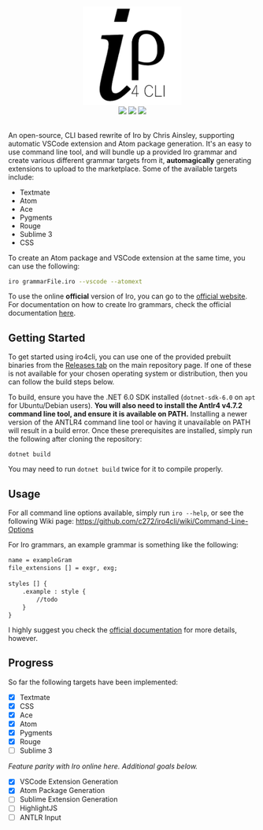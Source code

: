 <div align="center">
<img src="https://github.com/c272/iro4cli/raw/master/logo.png" width=200/>
<br>
<img src="https://img.shields.io/github/issues/c272/iro4cli"> <img src="https://img.shields.io/github/workflow/status/c272/iro4cli/dotnet.yml"> <img src="https://img.shields.io/badge/.NET-6-blue">
<br>
<br>
</div>

An open-source, CLI based rewrite of Iro by Chris Ainsley, supporting automatic VSCode extension and Atom package generation. It's an easy to use command line tool, and will bundle up a provided Iro grammar and create various different grammar targets from it, **automagically** generating extensions to upload to the marketplace. Some of the available targets include:

 - Textmate
 - Atom
 - Ace
 - Pygments
 - Rouge
 - Sublime 3
 - CSS

To create an Atom package and VSCode extension at the same time, you can use the following:
```bash
iro grammarFile.iro --vscode --atomext
```
To use the online **official** version of Iro, you can go to the [official website](http://eeyo.io/iro). For documentation on how to create Iro grammars, check the official documentation [here](http://eeyo.io/iro/documentation).

## Getting Started
To get started using iro4cli, you can use one of the provided prebuilt binaries from the [Releases tab](https://github.com/c272/iro4cli/releases) on the main repository page. If one of these is not available for your chosen operating system or distribution, then you can follow the build steps below.

To build, ensure you have the .NET 6.0 SDK installed (`dotnet-sdk-6.0` on `apt` for Ubuntu/Debian users). **You will also need to install the Antlr4 v4.7.2 command line tool, and ensure it is available on PATH.** Installing a newer version of the ANTLR4 command line tool or having it unavailable on PATH will result in a build error. Once these prerequisites are installed, simply run the following after cloning the repository:
```
dotnet build
```
You may need to run `dotnet build` twice for it to compile properly.

## Usage
For all command line options available, simply run `iro --help`, or see the following Wiki page:
https://github.com/c272/iro4cli/wiki/Command-Line-Options

For Iro grammars, an example grammar is something like the following:
```
name = exampleGram
file_extensions [] = exgr, exg;

styles [] {
    .example : style {
        //todo
    }
}
```
I highly suggest you check the [official documentation](http://eeyo.io/iro/documentation) for more details, however.

## Progress
So far the following targets have been implemented:
- [x] Textmate
- [x] CSS
- [x] Ace
- [x] Atom
- [x] Pygments
- [x] Rouge
- [ ] Sublime 3

*Feature parity with Iro online here. Additional goals below.*

- [x] VSCode Extension Generation
- [x] Atom Package Generation
- [ ] Sublime Extension Generation
- [ ] HighlightJS
- [ ] ANTLR Input
